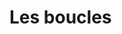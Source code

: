 <!DOCTYPE html>
<html>
    <head>
        <title>Les boucles en JavaScript</title>
        <meta charset="utf-8">
    </head>
    <body>
        <h1>Les boucles</h1>
        <script>
            var i;
            
            /*i = 0 est appelée phase d'initialisation
             *i < 10 correspond à la condition
             *i++ est la phase d'incrémentation*/
            
            for(i = 0; i < 10; i++){
                alert ('i contents de value : ' + i);
            }
            
            /*Note : l'incrémentation se fait APRES le passage dans
             *la boucle. Ainsi, i contient 0 lors du premier passage*/
        </script>
    </body>
</html>
